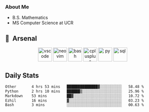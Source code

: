 ### About Me

- B.S. Mathematics
- MS Computer Science at UCR

<h2> 🚀 &nbsp;Arsenal</h2>

<p align="center">

<img src="https://cdn.jsdelivr.net/gh/devicons/devicon/icons/vscode/vscode-original.svg" alt="vscode" width="45" height="45"/>
<img src="https://cdn.jsdelivr.net/gh/devicons/devicon@latest/icons/neovim/neovim-original.svg" alt="neovim" width = "45" height = "45"/>
  
<img src="https://cdn.jsdelivr.net/gh/devicons/devicon/icons/bash/bash-original.svg" alt="bash" width="45" height="45"/>
<img src="https://cdn.jsdelivr.net/gh/devicons/devicon@latest/icons/cplusplus/cplusplus-original.svg" alt="cplusplus" width = "45" height = "45"/>
<img src="https://cdn.jsdelivr.net/gh/devicons/devicon@latest/icons/python/python-plain.svg" alt="py" width = "45" height = "45" />

<img src="https://cdn.jsdelivr.net/gh/devicons/devicon@latest/icons/azuresqldatabase/azuresqldatabase-original.svg" alt="sql" width = "45" height = "45"/>
          
</p>

## Daily Stats

<!--START_SECTION:waka-->

```txt
Other       4 hrs 53 mins   ██████████████▓░░░░░░░░░░   58.48 %
Python      2 hrs 10 mins   ██████▒░░░░░░░░░░░░░░░░░░   25.96 %
Markdown    53 mins         ██▓░░░░░░░░░░░░░░░░░░░░░░   10.72 %
Ezhil       16 mins         ▓░░░░░░░░░░░░░░░░░░░░░░░░   03.23 %
Bash        3 mins          ░░░░░░░░░░░░░░░░░░░░░░░░░   00.63 %
```

<!--END_SECTION:waka-->
